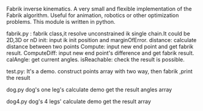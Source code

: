 Fabrik inverse kinematics.
A very small and flexible implementation of the Fabrik algorithm. Useful for animation, robotics or other optimization problems. This module is written in python.

fabrik.py : 
fabrik class,it resolve unconstrained ik single chain.It could be 2D,3D or nD
init: input ik init position and marginOfError.
distance: calculate distance between two points
Compute: input new end point and get fabrik result.
ComputeDiff: input new end point's difference and get fabrik result.
calAngle: get current angles.
isReachable: check the result is possible.

test.py:
It's a demo.
construct points array with two way, then fabrik ,print the result

dog.py
dog's one leg's calculate demo
get the result angles array

dog4.py
dog's 4 legs' calculate demo
get the result array
